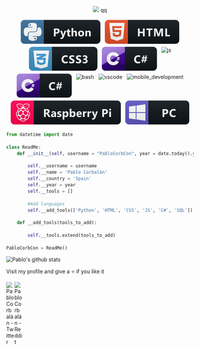 <p align="center", style="margin:auto;">
	<img src="https://github.com/PabloCorbCon/PabloCorbCon/blob/master/images/banner.png"/>
qq</p>

<p align="center">
  <!-- For more icons please follow  https://github.com/MikeCodesDotNET/ColoredBadges -->
  <img src="https://github.com/MikeCodesDotNET/ColoredBadges/blob/master/svg/dev/languages/python.svg" alt="python", style="vertical-align: top; margin:4px">
  <img src="https://github.com/MikeCodesDotNET/ColoredBadges/blob/master/svg/dev/languages/html.svg" alt="html", style="vertical-align:top; margin:4px">
  <img src="https://github.com/MikeCodesDotNET/ColoredBadges/blob/master/svg/dev/languages/css3.svg" alt ="css", style="vertical-align: top; margin:4px">
  <img src="https://github.com/MikeCodesDotNET/ColoredBadges/blob/master/svg/dev/languages/csharp.svg" alt = 'c#', style="vertical-align:top; margin:4px">
  <img src="https://github.com/Quadrified/Quadrified/blob/master/assets/svg/dev/languages/js.svg" alt="js" style="vertical-align:top; margin:4px">
  <img src="https://github.com/MikeCodesDotNET/ColoredBadges/blob/master/svg/dev/languages/csharp.svg" alt = 'c#', style="vertical-align:top; margin:4px">
  <img src="https://github.com/Quadrified/Quadrified/blob/master/assets/svg/dev/tools/bash.svg" alt="bash" style="vertical-align:top; margin:4px">
  <img src="https://github.com/Quadrified/Quadrified/blob/master/assets/svg/dev/tools/visualstudio_code.svg" alt="vscode" style="vertical-align:top; margin:4px">
  <img src="https://github.com/Quadrified/Quadrified/blob/master/assets/svg/dev/misc/mobile.svg" alt="mobile_development" style="vertical-align:top; margin:4px">
  <img src="https://github.com/MikeCodesDotNET/ColoredBadges/blob/master/svg/devices/raspberrypi.svg" alt="raspberry", style="vertical-align: top; margin: 4px">
  <img src="https://github.com/MikeCodesDotNET/ColoredBadges/blob/master/svg/devices/pc.svg" alt="pc", style="vertical-align:top; margin: 4px">
</p>


```python
from datetime import date

class ReadMe:
    def __init__(self, username = "PabloCorbCon", year = date.today().year()): #Get the current year

        self.__username = username
        self.__name = 'Pablo Corbalán'
        self.__country = 'Spain'
        self.__year = year
        self.__tools = []

        #Add languages
        self.__add_tools(['Python', 'HTML', 'CSS', 'JS', 'C#', 'SQL'])

    def __add_tools(tools_to_add):

    	self.__tools.extend(tools_to_add)

PabloCorbCon = ReadMe()
```

![Pablo's github stats](https://github-readme-stats.vercel.app/api?username=PabloCorbCon&show_icons=true&title_color=6e6e6e&icon_color=50fa76&text_color=6e6e6e&hide_border=true)

<p>Visit my profile and give a ⭐️ if you like it</p>

<a href="https://twitter.com/pablocorbcon">
  <img align="left" alt="Pablo Corbalán - Twitter" width="22px" src="https://cdn.jsdelivr.net/npm/simple-icons@v3/icons/twitter.svg">
</a>
<a href="https://www.reddit.com/user/progsNyx">
  <img align="left" alt="Pablo Corbalán - Reddit" width="22px" src="https://cdn.jsdelivr.net/npm/simple-icons@v3/icons/reddit.svg"/>
</a>
<br />
<br />

